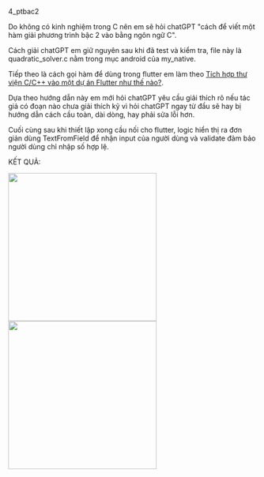 
4_ptbac2

Do không có kinh nghiệm trong C nên em sẽ hỏi chatGPT "cách để viết một hàm giải phương trình bậc 2 vào bằng ngôn ngữ C".

Cách giải chatGPT em giữ nguyên sau khi đã test và kiểm tra, file này là quadratic_solver.c nằm trong mục android của my_native.

Tiếp theo là cách gọi hàm để dùng trong flutter em làm theo [Tích hợp thư viện C/C++ vào một dự án Flutter như thế nào?](https://viblo.asia/p/tich-hop-thu-vien-cc-vao-mot-du-an-flutter-nhu-the-nao-V3m5WmE7ZO7).

Dựa theo hướng dẫn này em mới hỏi chatGPT yêu cầu giải thích rõ nếu tác giả có đoạn nào chưa giải thích kỹ vì hỏi chatGPT ngay từ đầu sẽ hay bị hướng dẫn cách cầu toàn, dài dòng, hay phải sửa lỗi hơn.

Cuối cùng sau khi thiết lập xong cầu nối cho flutter, logic hiển thị ra đơn giản dùng TextFromField để nhận input của người dùng và validate đảm bảo người dùng chỉ nhập số hợp lệ.

KẾT QUẢ:

  <img src="https://github.com/user-attachments/assets/e9fbaf54-a099-4c64-b9c0-057de309e447" width="300"/>
  <img src="https://github.com/user-attachments/assets/19740ce4-413d-43dd-9b6d-5bedf1471e8d" width="300"/>
